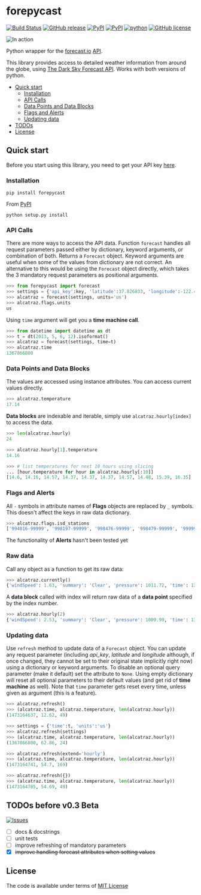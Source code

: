 # forepycast
[![Build Status](https://travis-ci.org/lukaskubis/forepycast.svg?branch=master)](https://travis-ci.org/lukaskubis/forepycast) [![GitHub release](https://img.shields.io/github/release/lukaskubis/forepycast.svg)](https://github.com/lukaskubis/forepycast/releases) [![PyPI](https://img.shields.io/pypi/v/forepycast.svg)](https://pypi.python.org/pypi/forepycast) [![PyPI](https://img.shields.io/pypi/status/forepycast.svg)](https://pypi.python.org/pypi/forepycast) [![python](https://img.shields.io/pypi/pyversions/forepycast.svg)](https://pypi.python.org/pypi/forepycast) [![GitHub license](https://img.shields.io/badge/license-MIT-lightgray.svg)](https://raw.githubusercontent.com/lukaskubis/forepycastio/master/LICENSE)

![In action](http://i.imgur.com/XfJ82jV.gif)

Python wrapper for the [forecast.io](http://www.forecast.io) [API](https://developer.forecast.io).

This library provides access to detailed weather information from around the globe, using [The Dark Sky Forecast API](https://developer.forecast.io/docs/v2). Works with both versions of python.

* [Quick start](https://github.com/lukaskubis/forepycast#quick-start)
  * [Installation](https://github.com/lukaskubis/forepycast#installation)
  * [API Calls](https://github.com/lukaskubis/forepycast#api-calls)
  * [Data Points and Data Blocks](https://github.com/lukaskubis/forepycast#data-points-and-data-blocks)
  * [Flags and Alerts](https://github.com/lukaskubis/forepycast#flags-and-alerts)
  * [Updating data](https://github.com/lukaskubis/forepycast#updating-data)
* [TODOs](https://github.com/lukaskubis/forepycast#todos-before-v02)
* [License](https://raw.githubusercontent.com/lukaskubis/forepycastio/master/LICENSE)

## Quick start
Before you start using this library, you need to get your API key [here](https://developer.forecast.io).

### Installation

    pip install forepycast

From [PyPI](https://pypi.python.org/pypi/forepycast/)

    python setup.py install


### API Calls
There are more ways to access the API data. Function `forecast` handles all request parameters passed either by dictionary, keyword arguments, or combination of both. Returns a `Forecast` object. Keyword arguments are useful when some of the values from dictionary are not correct. An alternative to this would be using the `Forecast` object directly, which takes the 3 mandatory request parameters as positional arguments.

```python
>>> from forepycast import forecast
>>> settings = {'api_key':key, 'latitude':37.826833, 'longitude':-122.423186, 'units':'si'}
>>> alcatraz = forecast(settings, units='us')
>>> alcatraz.flags.units
us
```

Using `time` argument will get you a **time machine call**.

```python
>>> from datetime import datetime as dt
>>> t = dt(2013, 5, 6, 12).isoformat()
>>> alcatraz = forecast(settings, time=t)
>>> alcatraz.time
1367866800
```

### Data Points and Data Blocks
The values are accessed using instance attributes. You can access current values directly.

```python
>>> alcatraz.temperature
17.14
```

**Data blocks** are indexable and iterable, simply use `alcatraz.hourly[index]` to access the data.

```python
>>> len(alcatraz.hourly)
24

>>> alcatraz.hourly[1].temperature
14.16

>>> # list temperatures for next 10 hours using slicing
... [hour.temperature for hour in alcatraz.hourly[:10]]
[14.6, 14.16, 14.57, 14.37, 14.37, 14.37, 14.57, 14.48, 15.39, 16.35]
```

### Flags and Alerts
All `-` symbols in attribute names of **Flags** objects are replaced by `_` symbols. This doesn't affect the keys in raw data dictionary.

```python
>>> alcatraz.flags.isd_stations
['994016-99999', '998197-99999', '998476-99999', '998479-99999', '999999-23272']
```

The functionality of **Alerts** hasn't been tested yet

### Raw data
Call any object as a function to get its raw data:

```python
>>> alcatraz.currently()
{'windSpeed': 1.63, 'summary': 'Clear', 'pressure': 1011.72, 'time': 1367866800, 'apparentTemperature': 17.14, 'temperature': 17.14, 'precipType': 'rain', 'windBearing': 197, 'icon': 'clear-day'}
```

A **data block** called with index will return raw data of a **data point** specified by the index number.

```python
>>> alcatraz.hourly(2)
{'windSpeed': 2.53, 'summary': 'Clear', 'pressure': 1009.99, 'time': 1367830800, 'apparentTemperature': 14.57, 'temperature': 14.57, 'precipType': 'rain', 'windBearing': 17, 'icon': 'clear-night'}
```
### Updating data
Use `refresh` method to update data of a `Forecast` object. You can update any request parameter (including *api_key*, *latitude* and *longitude* although, if once changed, they cannot be set to their original state implicitly right now) using a dictionary or keyword arguments. To disable an optional query parameter (make it default) set the attribute to `None`. Using empty dictionary will reset all optional parameters to their default values (and get rid of **time machine** as well). Note that `time` parameter gets reset every time, unless given as argument (this is a feature).

```python
>>> alcatraz.refresh()
>>> (alcatraz.time, alcatraz.temperature, len(alcatraz.hourly))
(1473164637, 12.62, 49)

>>> settings = {'time':t, 'units':'us'}
>>> alcatraz.refresh(settings)
>>> (alcatraz.time, alcatraz.temperature, len(alcatraz.hourly))
(1367866800, 62.86, 24)

>>> alcatraz.refresh(extend='hourly')
>>> (alcatraz.time, alcatraz.temperature, len(alcatraz.hourly))
(1473164741, 54.7, 169)

>>> alcatraz.refresh({})
>>> (alcatraz.time, alcatraz.temperature, len(alcatraz.hourly))
(1473164785, 54.69, 49)
```
## TODOs before v0.3 Beta
[![Issues](https://img.shields.io/github/issues/lukaskubis/forepycast.svg)](https://github.com/lukaskubis/forepycast/issues)
- [ ] docs & docstrings
- [ ] unit tests
- [ ] improve refreshing of mandatory parameters
- [x] ~~improve handling forecast attributes when setting values~~

## License
The code is available under terms of [MIT License](https://raw.githubusercontent.com/lukaskubis/forepycastio/master/LICENSE)
